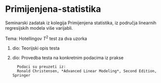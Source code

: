 # Primijenjena-statistika
Seminarski zadatak iz kolegija Primijenjena statistika, iz područja linearnih regresijskih modela više varijabli.

Tema: 
  Hotellingov $T^2$ test za dva uzorka
  
  1. dio: Teorijski opis testa
  2. dio: Provedba testa na konkretnim podacima iz prakse
     
           Podaci su preuzeti iz:
           Ronald Christensen, *Advanced Linear Modeling*, Second Edition, Springer



